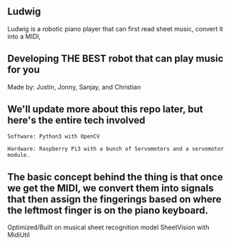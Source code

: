 ## Ludwig

Ludwig is a robotic piano player that can first read sheet music, convert it into a MIDI, 
## Developing THE BEST robot that can play music for you
Made by: Justin, Jonny, Sanjay, and Christian

## We'll update more about this repo later, but here's the entire tech involved
```
Software: Python3 with OpenCV
```

```
Hardware: Raspberry Pi3 with a bunch of Servomotors and a servomotor module.
```


## The basic concept behind the thing is that once we get the MIDI, we convert them into signals that then assign the fingerings based on where the leftmost finger is on the piano keyboard. 

Optimized/Built on musical sheet recognition model SheetVision with MidiUtil
